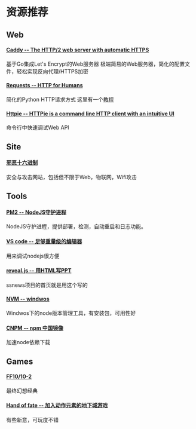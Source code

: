 # 资源推荐

## Web

#### [Caddy -- The HTTP/2 web server with automatic HTTPS](https://caddyserver.com/)

基于Go集成Let's Encrypt的Web服务器
极端简易的Web服务器，简化的配置文件，轻松实现反向代理/HTTPS加密

#### [Requests -- HTTP for Humans](http://www.python-requests.org/en/master/)

简化的Python HTTP请求方式
这里有一个[教程](http://blog.csdn.net/iloveyin/article/details/21444613)

#### [Httpie -- HTTPie is a command line HTTP client with an intuitive UI](https://httpie.org/)

命令行中快速调试Web API

## Site

#### [邪恶十六进制](http://www.evil0x.com/)
安全与攻击网站，包括但不限于Web，物联网，Wifi攻击

## Tools

#### [PM2 -- NodeJS守护进程](https://www.npmjs.com/package/pm2)
NodeJS守护进程，提供部署，检测，自动重启和日志功能。

#### [VS code -- 足够重量级的编辑器](https://code.visualstudio.com)
用来调试nodejs很方便

#### [reveal.js -- 用HTML写PPT](http://lab.hakim.se/reveal-js/)
ssnews项目的首页就是用这个写的

#### [NVM -- windwos](https://github.com/coreybutler/nvm-windows)

Windwos下的node版本管理工具，有安装包，可用性好

#### [CNPM -- npm 中国镜像](https://npm.taobao.org/)

加速node依赖下载


## Games

#### [FF10/10-2](http://baike.baidu.com/link?url=nQgnVhJb-_NfC8rxHADdsEUZRVBovyz78bH-mQhQK5qFwd-1a9vNwFpQwmgy6jnnPAgneh3mIjEX93laEupqxq)

最终幻想经典

#### [Hand of fate -- 加入动作元素的地下城游戏](https://en.wikipedia.org/wiki/Hand_of_Fate_(video_game))

有些新意，可玩度不错